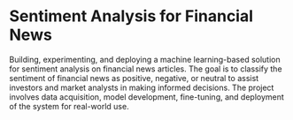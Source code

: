 # Sentiment Analysis for Financial News
Building, experimenting, and deploying a machine learning-based solution for sentiment analysis on financial news articles. The goal is to classify the sentiment of financial news as positive, negative, or neutral to assist investors and market analysts in making informed decisions. The project involves data acquisition, model development, fine-tuning, and deployment of the system for real-world use.
